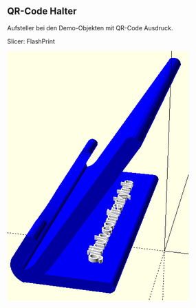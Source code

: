 ## QR-Code Halter

Aufsteller bei den Demo-Objekten mit QR-Code Ausdruck.

Slicer: FlashPrint

![image](https://github.com/frankyhub/openscad-Beispiele/blob/master/034%20QR-Codehalter/QR-Codehalter.png)


